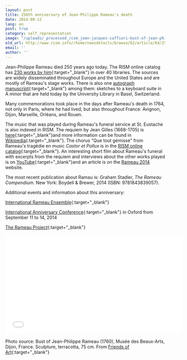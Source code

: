 ```yaml
---
layout: post
title: 250th anniversary of Jean-Philippe Rameau's death
date: 2014-09-12
lang: en
post: true
category: self_representation
image: "/uploads/_processed_/csm_jean-jacques-caffieri-bust-of-jean-philippe-rameau_da7acb38b5.jpg"
old_url: http://www.rism.info//home/newsdetails/browse/62/article/64/250th-anniversary-of-jean-philippe-rameaus-death.html
email: ''
author: ''
---
```



Jean-Philippe Rameau died 250 years ago today. The RISM online catalog has [230 works by him](https://opac.rism.info/search?View=rism&author=Jean+Philippe+Rameau){:target="_blank"} in over 40 libraries. The sources are widely disseminated throughout Europe and the United States and are mostly of Rameau's stage works. There is also one [autograph manuscript](https://opac.rism.info/search?id=402005262&db=251&View=rism){:target="_blank"} among them: sketches to a keyboard suite in A minor that are held today by the University Library in Basel, Switzerland.

Many commemorations took place in the days after Rameau's death in 1764, not only in Paris, where he had lived, but also throughout France: Avignon, Dijon, Marseille, Orléans, and Rouen.

The music that was played during Rameau's funeral service at St. Eustache is also indexed in RISM. The requiem by Jean Gilles (1668-1705) is [here](https://opac.rism.info/search?id=452020015&db=251&View=rism){:target="_blank"}and more information can be found in [Wikipedia](http://de.wikipedia.org/wiki/Requiem_%28Gilles%29){:target="_blank"}. The chorus "Que tout gémisse" from Rameau's tragédie en music _Castor et Pollux_ is in the [RISM online catalog](https://opac.rism.info/search?id=452000625&db=251&View=rism){:target="_blank"}. An interesting short film about Rameau's funeral with excerpts from the requiem and interviews about the other works played is on [YouTube](https://www.youtube.com/watch?v=1zzbaABSpGQ){:target="_blank"}and an article is on the [Rameau 2014](http://rameau2014.fr/A-la-une "external-link-new-window") website.

The most recent publication about Ramau is: Graham Stadler, _The Rameau Compendium_. New York: Boydell & Brewer, 2014 (ISBN: 9781843839057).

Additional events and information about this anniversary:

[International Rameau Ensemble](http://rameau250.wordpress.com/){:target="_blank"}

[International Anniversary Conference](http://www.torch.ox.ac.uk/rameau-conference){:target="_blank"} in Oxford from September 11 to 14, 2014

[The Rameau Project](http://www.music.ox.ac.uk/research/projects/oae-rameau/){:target="_blank"}



<iframe width="560" height="315" src="//www.youtube.com/embed/1zzbaABSpGQ" frameborder="0" allowfullscreen></iframe>



Photo source: Bust of Jean-Philippe Rameau (1760), Musée des Beaux-Arts, Dijon, France. Sculpture, terracotta, 75 cm. From [Friends of Art](http://www.friendsofart.net/en/art/jean-jacques-caffieri/bust-of-jean-philippe-rameau){:target="_blank"}

<script type="text/javascript">var switchTo5x=true;</script><script type="text/javascript" src="http://w.sharethis.com/button/buttons.js"></script><script type="text/javascript">stLight.options({publisher: "9b601438-1ce1-49d8-bfd7-9cff5df54c17", doNotHash: false, doNotCopy: false, hashAddressBar: false});</script>